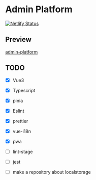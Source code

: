# Admin Platform

[![Netlify Status](https://api.netlify.com/api/v1/badges/01d8618b-230e-4de5-b4ad-49e713365e10/deploy-status)](https://app.netlify.com/sites/wondrous-hotteok-ec6236/deploys)

## Preview

[admin-platform](https://wondrous-hotteok-ec6236.netlify.app)

## TODO

- [x] Vue3

- [x] Typescript

- [x] pinia

- [x] Eslint

- [x] prettier

- [x] vue-i18n

- [x] pwa

- [ ] lint-stage

- [ ] jest

- [ ] make a repository about localstorage
